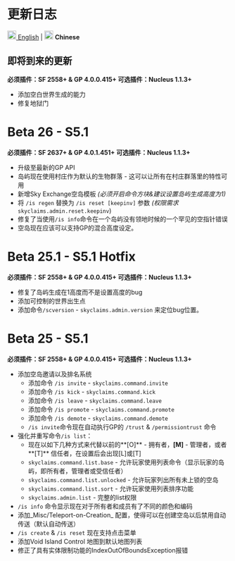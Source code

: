 # 更新日志

<a href="https://github.com/DevOnTheRocks/SkyClaims/blob/sponge/api-5/CHANGELOG.md"><img src="https://github.com/DevOnTheRocks/SkyClaims/wiki/images/united_states.png" title="en-US" height="20"> English</a>
| <img src="https://github.com/DevOnTheRocks/SkyClaims/wiki/images/china.png" title="zh-CN" height="20"> <b>Chinese</b>

## 即将到来的更新
**必须插件：SF 2558+ & GP 4.0.0.415+ 可选插件：Nucleus 1.1.3+**
- 添加空白世界生成的能力
- 修复地狱门

# Beta 26 - S5.1
**必须插件：SF 2637+ & GP 4.0.1.451+ 可选插件：Nucleus 1.1.3+**
- 升级至最新的GP API
- 岛屿现在使用村庄作为默认的生物群落 - 这可以让所有在村庄群落里的特性可用
- 新增Sky Exchange空岛模板 _(必须开启命令方块&建议设置岛屿生成高度为1)_
- 将 `/is regen` 替换为 `/is reset [keepinv]` 参数 _(权限需求_ `skyclaims.admin.reset.keepinv`)
- 修复了当使用`/is info`命令在一个岛屿没有领地时候的一个罕见的空指针错误
- 空岛现在应该可以支持GP的混合高度设定。

# Beta 25.1 - S5.1 Hotfix
**必须插件：SF 2558+ & GP 4.0.0.415+ 可选插件：Nucleus 1.1.3+**
- 修复了岛屿生成在1高度而不是设置高度的bug
- 添加可控制的世界出生点
- 添加命令`/scversion` - `skyclaims.admin.version` 来定位bug位置。

# Beta 25 - S5.1
**必须插件：SF 2558+ & GP 4.0.0.415+ 可选插件：Nucleus 1.1.3+**
- 添加空岛邀请以及排名系统
    - 添加命令 `/is invite` - `skyclaims.command.invite`
    - 添加命令 `/is kick` - `skyclaims.command.kick`
    - 添加命令 `/is leave` - `skyclaims.command.leave`
    - 添加命令 `/is promote` - `skyclaims.command.promote`
    - 添加命令 `/is demote` - `skyclaims.command.demote`
    - `/is invite`命令现在自动执行GP的 `/trust` & `/permissiontrust` 命令
- 强化并重写命令`/is list`：
    - 现在以如下几种方式来代替以前的**[O]** - 拥有者，**[M]** - 管理者，或者**[T]**  信任者，在设置后会出现[L]或[T] 
    - `skyclaims.command.list.base` - 允许玩家使用列表命令（显示玩家的岛屿，即所有者，管理者或受信任者）
    - `skyclaims.command.list.unlocked` - 允许玩家列出所有未上锁的空岛
    - `skyclaims.command.list.sort` - 允许玩家使用列表排序功能
    - `skyclaims.admin.list` - 完整的list权限
- `/is info` 命令显示现在对于所有者和成员有了不同的颜色和编码
- 添加_Misc/Teleport-on-Creation_ 配置，使得可以在创建空岛以后禁用自动传送（默认自动传送）
- `/is create` & `/is reset` 现在支持点击菜单
- 添加Void Island Control 地图到默认地图列表
- 修正了具有实体限制功能的IndexOutOfBoundsException报错
